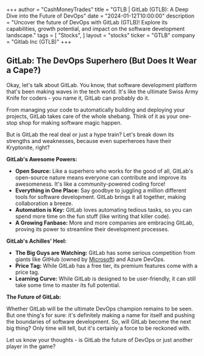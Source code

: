 +++
author = "CashMoneyTrades"
title = "GTLB |  GitLab (GTLB): A Deep Dive into the Future of DevOps"
date = "2024-01-12T10:00:00"
description = "Uncover the future of DevOps with GitLab (GTLB)! Explore its capabilities, growth potential, and impact on the software development landscape."
tags = [
"Stocks",
]
layout = "stocks"
ticker = "GTLB"
company = "Gitlab Inc (GTLB)"
+++
        


## GitLab: The DevOps Superhero (But Does It Wear a Cape?)

Okay, let's talk about GitLab. You know, that software development platform that's been making waves in the tech world. It's like the ultimate Swiss Army Knife for coders - you name it, GitLab can probably do it. 

From managing your code to automatically building and deploying your projects, GitLab takes care of the whole shebang.  Think of it as your one-stop shop for making software magic happen.  

But is GitLab the real deal or just a hype train? Let's break down its strengths and weaknesses, because even superheroes have their Kryptonite, right? 

**GitLab's Awesome Powers:**

* **Open Source:**  Like a superhero who works for the good of all, GitLab's open-source nature means everyone can contribute and improve its awesomeness. It's like a community-powered coding force!
* **Everything in One Place:**  Say goodbye to juggling a million different tools for software development. GitLab brings it all together, making collaboration a breeze. 
* **Automation is Key:**  GitLab loves automating tedious tasks, so you can spend more time on the fun stuff (like writing that killer code). 
* **A Growing Fanbase:**  More and more companies are embracing GitLab, proving its power to streamline their development processes. 

**GitLab's Achilles' Heel:**

* **The Big Guys are Watching:** GitLab has some serious competition from giants like GitHub (owned by [Microsoft](/stocks/msft/)) and Azure DevOps. 
* **Price Tag:** While GitLab has a free tier, its premium features come with a price tag. 
* **Learning Curve:**  While GitLab is designed to be user-friendly, it can still take some time to master its full potential. 

**The Future of GitLab:**

Whether GitLab will be the ultimate DevOps champion remains to be seen.  But one thing's for sure: it's definitely making a name for itself and pushing the boundaries of software development.  So, will GitLab become the next big thing?  Only time will tell, but it's certainly a force to be reckoned with.  

Let us know your thoughts -  is GitLab the future of DevOps or just another player in the game? 

        